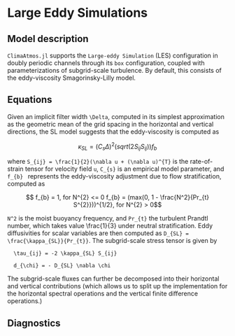 # Large Eddy Simulations

## Model description

`ClimaAtmos.jl` supports the `Large-eddy Simulation` (LES) configuration in doubly periodic channels through its `box` configuration, coupled with parameterizations of subgrid-scale turbulence. By default, this consists of the eddy-viscosity Smagorinsky-Lilly model.

## Equations

Given an implicit filter width ``\Delta``, computed in its simplest approximation as the geometric mean of the grid spacing in the horizontal and vertical directions, the SL model suggests that the eddy-viscosity is computed as 
```math
  \kappa_{SL} = (C_{s} \Delta)^2 \Big( sqrt(2 S_{ij}S_{ij}) \Big) f_{b}
```
where ``S_{ij} = \frac{1}{2}(\nabla u + (\nabla u)^{T}`` is the rate-of-strain tensor for velocity field ``u``, ``C_{s}`` is an empirical model parameter, and ``f_{b} `` represents the eddy-viscosity adjustment due to flow stratification, computed as 
```math
  f_{b} = 1, for N^{2} <= 0
  f_{b} = (max(0, 1 - \frac{N^2}{Pr_{t} S^{2}}))^{1/2}, for N^{2} > 0
```
``N^2`` is the moist buoyancy frequency, and ``Pr_{t}`` the turbulent Prandtl number, which takes value \frac{1}{3} under neutral stratification. Eddy diffusivities for scalar variables are then computed as ``D_{SL} = \frac{\kappa_{SL}}{Pr_{t}}``. The subgrid-scale stress tensor is given by 
```
  \tau_{ij} = -2 \kappa_{SL} S_{ij}
```
```
  d_{\chi} = - D_{SL} \nabla \chi
```
The subgrid-scale fluxes can further be decomposed into their horizontal and vertical contributions (which allows us to split up the implementation for the horizontal spectral operations and the vertical finite difference operations.)

## Diagnostics

